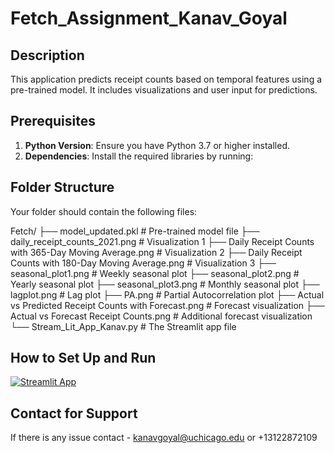 # Fetch_Assignment_Kanav_Goyal

## Description
This application predicts receipt counts based on temporal features using a pre-trained model. It includes visualizations and user input for predictions.

## Prerequisites
1. **Python Version**: Ensure you have Python 3.7 or higher installed.
2. **Dependencies**: Install the required libraries by running:

## Folder Structure
Your folder should contain the following files:

Fetch/
├── model_updated.pkl                              # Pre-trained model file
├── daily_receipt_counts_2021.png                 # Visualization 1
├── Daily Receipt Counts with 365-Day Moving Average.png   # Visualization 2
├── Daily Receipt Counts with 180-Day Moving Average.png   # Visualization 3
├── seasonal_plot1.png                            # Weekly seasonal plot
├── seasonal_plot2.png                            # Yearly seasonal plot
├── seasonal_plot3.png                            # Monthly seasonal plot
├── lagplot.png                                   # Lag plot
├── PA.png                                        # Partial Autocorrelation plot
├── Actual vs Predicted Receipt Counts with Forecast.png  # Forecast visualization
├── Actual vs Forecast Receipt Counts.png         # Additional forecast visualization
└── Stream_Lit_App_Kanav.py                       # The Streamlit app file

## How to Set Up and Run
[![Streamlit App](https://static.streamlit.io/badges/streamlit_badge_black_white.svg)](https://fetchassignmentkanavgoyal-zndc5b5rncgrtyatmdfkzz.streamlit.app)

## Contact for Support
If there is any issue contact - kanavgoyal@uchicago.edu or +13122872109

